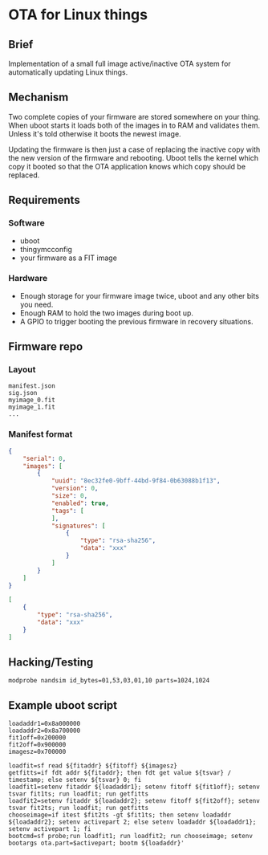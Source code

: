 # OTA for Linux things

## Brief

Implementation of a small full image active/inactive OTA system for automatically
updating Linux things.

## Mechanism

Two complete copies of your firmware are stored somewhere on your thing.
When uboot starts it loads both of the images in to RAM and validates them.
Unless it's told otherwise it boots the newest image.

Updating the firmware is then just a case of replacing the inactive copy
with the new version of the firmware and rebooting. Uboot tells the kernel
which copy it booted so that the OTA application knows which copy should
be replaced.

## Requirements

### Software
* uboot
* thingymcconfig
* your firmware as a FIT image

### Hardware
* Enough storage for your firmware image twice, uboot and any other bits you need.
* Enough RAM to hold the two images during boot up.
* A GPIO to trigger booting the previous firmware in recovery situations.

## Firmware repo

### Layout
```
manifest.json
sig.json
myimage_0.fit
myimage_1.fit
...
```

### Manifest format

```json
{
	"serial": 0,
	"images": [
		{
			"uuid": "8ec32fe0-9bff-44bd-9f84-0b63088b1f13",
			"version": 0,
			"size": 0,
			"enabled": true,
			"tags": [
			],
			"signatures": [
				{
					"type": "rsa-sha256",
					"data": "xxx"
				}
			]
		}
	]
}
```

```json
[
	{
		"type": "rsa-sha256",
		"data": "xxx"
	}
]
```

## Hacking/Testing

```
modprobe nandsim id_bytes=01,53,03,01,10 parts=1024,1024
```

## Example uboot script

```
loadaddr1=0x8a000000
loadaddr2=0x8a700000
fit1off=0x200000
fit2off=0x900000
imagesz=0x700000

loadfit=sf read ${fitaddr} ${fitoff} ${imagesz}
getfitts=if fdt addr ${fitaddr}; then fdt get value ${tsvar} / timestamp; else setenv ${tsvar} 0; fi
loadfit1=setenv fitaddr ${loadaddr1}; setenv fitoff ${fit1off}; setenv tsvar fit1ts; run loadfit; run getfitts
loadfit2=setenv fitaddr ${loadaddr2}; setenv fitoff ${fit2off}; setenv tsvar fit2ts; run loadfit; run getfitts
chooseimage=if itest $fit2ts -gt $fit1ts; then setenv loadaddr ${loadaddr2}; setenv activepart 2; else setenv loadaddr ${loadaddr1}; setenv activepart 1; fi
bootcmd=sf probe;run loadfit1; run loadfit2; run chooseimage; setenv bootargs ota.part=$activepart; bootm ${loadaddr}'
```
